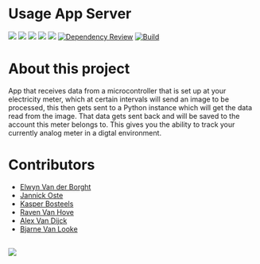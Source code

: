 # Usage App Server
 ![](https://img.shields.io/badge/Project_Type-IT_Case-orange.svg) 
 ![](https://img.shields.io/badge/React-blue.svg)
 ![](https://img.shields.io/badge/Express-blue.svg)
 ![](https://img.shields.io/badge/Owner-Andie_Similon-blue.svg) ![](https://img.shields.io/badge/Project%20Status-Incomplete-red.svg)
 [![Dependency Review](https://github.com/SlimmiiProject/UsageLogServer/actions/workflows/dependency-review.yml/badge.svg)](https://github.com/SlimmiiProject/UsageLogServer/actions/workflows/dependency-review.yml)
 [![Build](https://github.com/SlimmiiProject/UsageLogServer/actions/workflows/codeql-analysis.yml/badge.svg)](https://github.com/SlimmiiProject/UsageLogServer/actions/workflows/codeql-analysis.yml)


# About this project

App that receives data from a microcontroller that is set up at your electricity meter, which at certain intervals will send an image to be processed, this then gets sent to a Python instance which will get the data read from the image. That data gets sent back and will be saved to the account this meter belongs to. This gives you the ability to track your currently analog meter in a digtal environment. 

# Contributors
<ul>

<li><a href="https://github.com/ElwynVdb" target="_blank">Elwyn Van der Borght</a></li>

<li><a href="https://github.com/JannickOste" target="_blank">Jannick Oste</a></li>

<li><a href="https://github.com/KasperBosteels" target="_blank">Kasper Bosteels</a></li>

<li><a href="https://github.com/ravenmyrrdin" target="_blank">Raven Van Hove</a></li>

<li><a href="https://github.com/Alex-Van-Dijck" target="_blank">Alex Van Dijck</a></li>

<li><a href="https://github.com/wibragames" target="_blank">Bjarne Van Looke</a></li>

</ul>

<a href="https://github.com/SlimmiiProject/UsageLogServer/graphs/contributors">
  <img src="https://contrib.rocks/image?repo=SlimmiiProject/UsageLogServer" style="margin-top:1rem"/>
</a>

